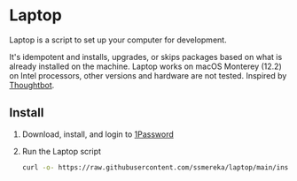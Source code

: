 # Laptop
Laptop is a script to set up your computer for development. 

It's idempotent and installs, upgrades, or skips packages based on what is already installed on the machine.
Laptop works on macOS Monterey (12.2) on Intel processors, other versions and hardware are not tested.
Inspired by [Thoughtbot](https://github.com/thoughtbot/laptop).

## Install 

1. Download, install, and login to [1Password](https://downloads.1password.com/mac/1Password.zip)

2. Run the Laptop script

    ```bash
    curl -o- https://raw.githubusercontent.com/ssmereka/laptop/main/install | bash
    ```
